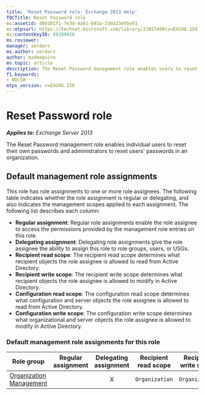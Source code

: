 ```yaml
---
title: 'Reset Password role: Exchange 2013 Help'
TOCTitle: Reset Password role
ms:assetid: d80101f1-7e3d-4a61-b93a-23da23e95e93
ms:mtpsurl: https://technet.microsoft.com/library/JJ657499(v=EXCHG.150)
ms:contentKeyID: 49289428
ms.reviewer: 
manager: serdars
ms.author: serdars
author: msdmaguire
ms.topic: article
description: The Reset Password management role enables users to reset their passwords, and administrators to reset user passwords.
f1.keywords:
- NOCSH
mtps_version: v=EXCHG.150
---
```


# Reset Password role

_**Applies to:** Exchange Server 2013_

The Reset Password management role enables individual users to reset their own passwords and administrators to reset users' passwords in an organization.

## Default management role assignments

This role has role assignments to one or more role assignees. The following table indicates whether the role assignment is regular or delegating, and also indicates the management scopes applied to each assignment. The following list describes each column:

- **Regular assignment**: Regular role assignments enable the role assignee to access the permissions provided by the management role entries on this role.
- **Delegating assignment**: Delegating role assignments give the role assignee the ability to assign this role to role groups, users, or USGs.
- **Recipient read scope**: The recipient read scope determines what recipient objects the role assignee is allowed to read from Active Directory.
- **Recipient write scope**: The recipient write scope determines what recipient objects the role assignee is allowed to modify in Active Directory.
- **Configuration read scope**: The configuration read scope determines what configuration and server objects the role assignee is allowed to read from Active Directory.
- **Configuration write scope**: The configuration write scope determines what organizational and server objects the role assignee is allowed to modify in Active Directory.

### Default management role assignments for this role

|Role group|Regular assignment|Delegating assignment|Recipient read scope|Recipient write scope|Configuration read scope|Configuration write scope|
|---|:---:|:---:|---|---|---|---|
|[Organization Management](organization-management-exchange-2013-help.md)||X|`Organization`|`Organization`|`OrganizationConfig`|`OrganizationConfig`|
